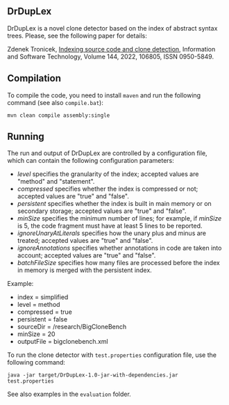 ## DrDupLex
DrDupLex is a novel clone detector based on the index of abstract syntax trees.
Please, see the following paper for details:

Zdenek Tronicek, <a href="https://doi.org/10.1016/j.infsof.2021.106805">Indexing source code and clone detection</a>,
Information and Software Technology, Volume 144, 2022, 106805, ISSN 0950-5849.

## Compilation
To compile the code, you need to install ```maven``` and run the following
command (see also ```compile.bat```):
```
mvn clean compile assembly:single
```

## Running
The run and output of DrDupLex are controlled by a configuration file,
which can contain the following configuration parameters:
- *level* specifies the granularity of the index; accepted values are "method" and "statement".
- *compressed* specifies whether the index is compressed or not; accepted values are "true" and "false".
- *persistent* specifies whether the index is built in main memory or on secondary storage; accepted values are "true" and "false".
- *minSize* specifies the minimum number of lines; for example, if *minSize* is 5, the code fragment must have at least 5 lines to be reported.
- *ignoreUnaryAtLiterals* specifies how the unary plus and minus are treated; accepted values are "true" and "false".
- *ignoreAnnotations* specifies whether annotations in code are taken into account; accepted values are "true" and "false".
- *batchFileSize* specifies how many files are processed before the index in memory is merged with the persistent index.

Example:
- index = simplified
- level = method
- compressed = true
- persistent = false
- sourceDir = /research/BigCloneBench
- minSize = 20
- outputFile = bigclonebench.xml

To run the clone detector with ```test.properties``` configuration file,
use the following command:
```
java -jar target/DrDupLex-1.0-jar-with-dependencies.jar test.properties
```

See also examples in the ```evaluation``` folder.
